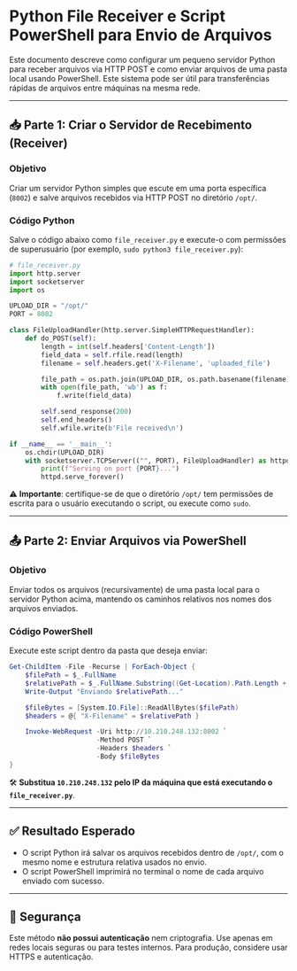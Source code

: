 # Python File Receiver e Script PowerShell para Envio de Arquivos

Este documento descreve como configurar um pequeno servidor Python para receber arquivos via HTTP POST e como enviar arquivos de uma pasta local usando PowerShell. Este sistema pode ser útil para transferências rápidas de arquivos entre máquinas na mesma rede.

---

## 📥 Parte 1: Criar o Servidor de Recebimento (Receiver)

### Objetivo

Criar um servidor Python simples que escute em uma porta específica (`8002`) e salve arquivos recebidos via HTTP POST no diretório `/opt/`.

### Código Python

Salve o código abaixo como `file_receiver.py` e execute-o com permissões de superusuário (por exemplo, `sudo python3 file_receiver.py`):

```python
# file_receiver.py
import http.server
import socketserver
import os

UPLOAD_DIR = "/opt/"
PORT = 8002

class FileUploadHandler(http.server.SimpleHTTPRequestHandler):
    def do_POST(self):
        length = int(self.headers['Content-Length'])
        field_data = self.rfile.read(length)
        filename = self.headers.get('X-Filename', 'uploaded_file')

        file_path = os.path.join(UPLOAD_DIR, os.path.basename(filename))
        with open(file_path, 'wb') as f:
            f.write(field_data)

        self.send_response(200)
        self.end_headers()
        self.wfile.write(b'File received\n')

if __name__ == '__main__':
    os.chdir(UPLOAD_DIR)
    with socketserver.TCPServer(("", PORT), FileUploadHandler) as httpd:
        print(f"Serving on port {PORT}...")
        httpd.serve_forever()
```

⚠️ **Importante**: certifique-se de que o diretório `/opt/` tem permissões de escrita para o usuário executando o script, ou execute como `sudo`.

---

## 📤 Parte 2: Enviar Arquivos via PowerShell

### Objetivo

Enviar todos os arquivos (recursivamente) de uma pasta local para o servidor Python acima, mantendo os caminhos relativos nos nomes dos arquivos enviados.

### Código PowerShell

Execute este script dentro da pasta que deseja enviar:

```powershell
Get-ChildItem -File -Recurse | ForEach-Object {
    $filePath = $_.FullName
    $relativePath = $_.FullName.Substring((Get-Location).Path.Length + 1)
    Write-Output "Enviando $relativePath..."

    $fileBytes = [System.IO.File]::ReadAllBytes($filePath)
    $headers = @{ "X-Filename" = $relativePath }

    Invoke-WebRequest -Uri http://10.210.248.132:8002 `
                      -Method POST `
                      -Headers $headers `
                      -Body $fileBytes
}
```

🛠️ **Substitua `10.210.248.132` pelo IP da máquina que está executando o `file_receiver.py`**.

---

## ✅ Resultado Esperado

- O script Python irá salvar os arquivos recebidos dentro de `/opt/`, com o mesmo nome e estrutura relativa usados no envio.
- O script PowerShell imprimirá no terminal o nome de cada arquivo enviado com sucesso.

---

## 🔐 Segurança

Este método **não possui autenticação** nem criptografia. Use apenas em redes locais seguras ou para testes internos. Para produção, considere usar HTTPS e autenticação.

